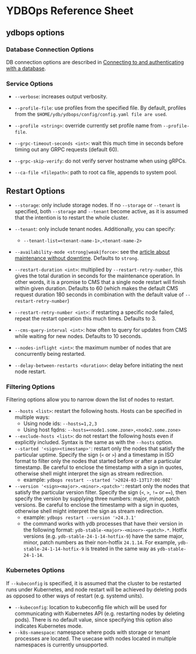 # YDBOps Reference Sheet

## ydbops options

### Database Connection Options

DB connection options are described in [Connecting to and authenticating with a database](../ydb-cli/connect.md#command-line-pars).

### Service Options

- `--verbose`: increases output verbosity.
- `--profile-file`: use profiles from the specified file. By default, profiles from the `$HOME/ydb/ydbops/config/config.yaml file are used`.
- `--profile <string>`: override currently set profile name from `--profile-file`.

- `--grpc-timeout-seconds <int>`: wait this much time in seconds before timing out any GRPC requests (default 60).
- `--grpc-skip-verify`: do not verify server hostname when using gRPCs.
- `--ca-file <filepath>`: path to root ca file, appends to system pool.

## Restart Options

- `--storage`: only include storage nodes. If no `--storage` or `--tenant` is specified, both `--storage` and `--tenant` become active, as it is assumed that the intention is to restart the whole cluster.
- `--tenant`: only include tenant nodes. Additionally, you can specify:

  - `--tenant-list=<tenant-name-1>,<tenant-name-2>`

- `--availability-mode <strong|weak|force>`: see the [article about maintenance without downtime](../../devops/concepts/maintenance-without-downtime.md). Defaults to `strong`.
- `--restart-duration <int>`: multiplied by `--restart-retry-number`, this gives the total duration in seconds for the maintenance operation. In other words, it is a promise to CMS that a single node restart will finish within given duration. Defaults to 60 (which makes the default CMS request duration 180 seconds in combination with the default value of `--restart-retry-number`)
- `--restart-retry-number <int>`: if restarting a specific node failed, repeat the restart operation this much times. Defaults to 3.
- `--cms-query-interval <int>`: how often to query for updates from CMS while waiting for new nodes. Defaults to 10 seconds.
- `--nodes-inflight <int>`: the maximum number of nodes that are concurrently being restarted.
- `--delay-between-restarts <duration>`: delay before initiating the next node restart.

### Filtering Options

Filtering options allow you to narrow down the list of nodes to restart.

- `--hosts <list>`: restart the following hosts. Hosts can be specified in multiple ways:
  - Using node ids: `--hosts=1,2,3`
  - Using host fqdns: `--hosts=<node1.some.zone>,<node2.some.zone>`
- `--exclude-hosts <list>`: do not restart the following hosts even if explicitly included. Syntax is the same as with the `--hosts` option.
- `--started '<sign><timestamp>'`: restart only the nodes that satisfy the particular uptime. Specify the sign (`<` or `>`) and a timestamp in ISO format to filter only the nodes that started before or after a particular timestamp. Be careful to enclose the timestamp with a sign in quotes, otherwise shell might interpret the sign as stream redirection.
  - example: `ydbops restart --started '>2024-03-13T17:00:00Z'`
- `--version '<sign><major>.<minor>.<patch>'`: restart only the nodes that satisfy the particular version filter. Specify the sign (`<`, `>`, `!=` or `==`), then specify the version by supplying three numbers: major, minor, patch versions. Be careful to enclose the timestamp with a sign in quotes, otherwise shell might interpret the sign as stream redirection.
  - example: `ydbops restart --version '>24.3.1'`
  - the command works with ydb processes that have their version in the following format: `ydb-stable-<major>-<minor>-<patch>.*`. Hotfix versions (e.g. `ydb-stable-24-1-14-hotfix-9`) have the same major, minor, patch numbers as their non-hotfix `24.1.14`. For example, `ydb-stable-24-1-14-hotfix-9` is treated in the same way as `ydb-stable-24-1-14`.

### Kubernetes Options

If `--kubeconfig` is specified, it is assumed that the cluster to be restarted runs under Kubernetes, and node restart will be achieved by deleting pods as opposed to other ways of restart (e.g. systemd units).

- `--kubeconfig`: location to kubeconfig file which will be used for communicating with Kubernetes API (e.g. restarting nodes by deleting pods). There is no default value, since specifying this option also indicates Kubernetes mode.
- `--k8s-namespace`: namespace where pods with storage or tenant processes are located. The usecase with nodes located in multiple namespaces is currently unsupported.
